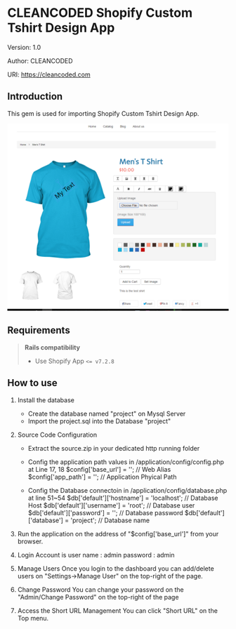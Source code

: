 
# CLEANCODED Shopify Custom Tshirt Design App

Version: 1.0

Author: CLEANCODED

URI: https://cleancoded.com

## Introduction

This gem is used for importing Shopify Custom Tshirt Design App.

![T-shirt](https://github.com/cleancoded/Shopify-Custom-Tshirt-Design-App/blob/master/uploaded_images/product_image_editor.png)

## Requirements

> **Rails compatibility** 
> * Use Shopify App `<= v7.2.8`

## How to use

1. Install the database
    - Create the database named "project" on Mysql Server
    - Import the project.sql into the Database "project"
    
2. Source Code Configuration
    - Extract the source.zip in your dedicated http running folder
    - Config the application path values in /application/config/config.php at Line 17, 18
	$config['base_url']    = '';   // Web Alias
	$config['app_path']    = '';   // Application Phyical Path
    
    - Config the Database connectoin in /application/config/database.php at line 51~54
	$db['default']['hostname'] = 'localhost';   // Database Host
	$db['default']['username'] = 'root';        // Database user 
	$db['default']['password'] = '';            // Database password
	$db['default']['database'] = 'project';     // Database name
	
3. Run the application on the address of "$config['base_url']" from your browser.
    
4. Login Account is 
	user name : admin
	password : admin
	
5. Manage Users
	Once you login to the dashboard you can add/delete users on "Settings->Manage User" on the top-right of the page.
    
6. Change Password
	You can change your password on the "Admin/Change Password" on the top-right of the page
	
7. Access the Short URL Management
	You can click "Short URL" on the Top menu.
